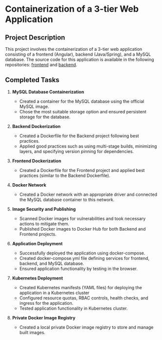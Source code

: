 # Containerization of a 3-tier Web Application

## Project Description
This project involves the containerization of a 3-tier web application consisting of a frontend (Angular), backend (Java/Spring), and a MySQL database. The source code for this application is available in the following repositories: [frontend]([https://github.com/bezkoder/angular-16-crud-example]) and [backend]([https://github.com/bezkoder/spring-boot-data-jpa-mysql]).

## Completed Tasks
1. **MySQL Database Containerization**
   - Created a container for the MySQL database using the official MySQL image.
   - Chose the most suitable storage option and ensured persistent storage for the database.

2. **Backend Dockerization**
   - Created a Dockerfile for the Backend project following best practices.
   - Applied good practices such as using multi-stage builds, minimizing layers, and specifying version pinning for dependencies.

3. **Frontend Dockerization**
   - Created a Dockerfile for the Frontend project and applied best practices (similar to the Backend Dockerfile).

4. **Docker Network**
   - Created a Docker network with an appropriate driver and connected the MySQL database container to this network.

5. **Image Security and Publishing**
   - Scanned Docker images for vulnerabilities and took necessary actions to mitigate them.
   - Published Docker images to Docker Hub for both Backend and Frontend projects.

6. **Application Deployment**
   - Successfully deployed the application using docker-compose.
   - Created docker-compose.yml file defining services for frontend, backend, and MySQL database.
   - Ensured application functionality by testing in the browser.

7. **Kubernetes Deployment**
   - Created Kubernetes manifests (YAML files) for deploying the application in a Kubernetes cluster
   - Configured resource quotas, RBAC controls, health checks, and ingress for the application.
   - Tested application functionality in Kubernetes cluster.

8. **Private Docker Image Registry**
   - Created a local private Docker image registry to store and manage built images.


